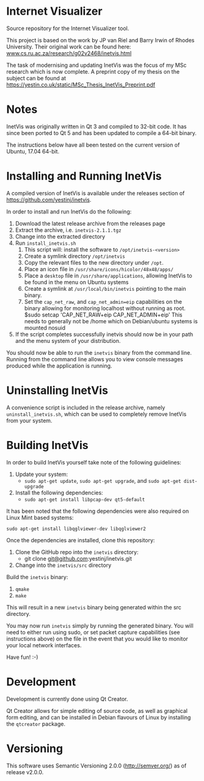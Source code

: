# Internet Visualizer

Source repository for the Internet Visualizer tool.

This project is based on the work by JP van Riel and Barry Irwin of Rhodes University. Their original work can be found here: www.cs.ru.ac.za/research/g02v2468/inetvis.html

The task of modernising and updating InetVis was the focus of my MSc research which is now complete. A preprint copy of my thesis on the subject can be found at https://yestin.co.uk/static/MSc_Thesis_InetVis_Preprint.pdf

# Notes

InetVis was originally written in Qt 3 and compiled to 32-bit code. It has since been ported to Qt 5 and has been updated to compile a 64-bit binary.

The instructions below have all been tested on the current version of Ubuntu, 17.04 64-bit.

# Installing and Running InetVis

A compiled version of InetVis is available under the releases section of https://github.com/yestinj/inetvis.

In order to install and run InetVis do the following:

1. Download the latest release archive from the releases page
2. Extract the archive, i.e. `inetvis-2.1.1.tgz`
3. Change into the extracted directory
4. Run `install_inetvis.sh`
    1. This script will: install the software to `/opt/inetvis-<version>`
    2. Create a symlink directory `/opt/inetvis`
    3. Copy the relevant files to the new directory under `/opt`.
    4. Place an icon file in `/usr/share/icons/hicolor/48x48/apps/`
    5. Place a `desktop` file in `/usr/share/applications`, allowing InetVis to be found in the menu on Ubuntu systems
    6. Create a symlink at `/usr/local/bin/inetvis` pointing to the main binary.
    7. Set the `cap_net_raw`, and `cap_net_admin=eip` capabilities on the binary allowing for monitoring localhost without running as root.
	$sudo  setcap 'CAP_NET_RAW+eip CAP_NET_ADMIN+eip' <inetvis binary>
       This needs to generally not be /home which on Debian/ubuntu systems is mounted nosuid
5. If the script completes successfully inetvis should now be in your path and the menu system of your distribution.

You should now be able to run the `inetvis` binary from the command line. Running from the command line allows you to view console messages produced while the application is running.

# Uninstalling InetVis

A convenience script is included in the release archive, namely `uninstall_inetvis.sh`, which can be used to completely remove InetVis from your system.

# Building InetVis

In order to build InetVis yourself take note of the following guidelines:

1. Update your system:
    * `sudo apt-get update`, `sudo apt-get upgrade`, and `sudo apt-get dist-upgrade`
2. Install the following dependencies:
    * `sudo apt-get install libpcap-dev qt5-default`

It has been noted that the following dependencies were also required on Linux Mint based systems:

`sudo apt-get install libqglviewer-dev libqglviewer2`

Once the dependencies are installed, clone this repository:

1. Clone the GitHub repo into the `inetvis` directory:
    * git clone git@github.com:yestinj/inetvis.git
2. Change into the `inetvis/src` directory

Build the `inetvis` binary:

1. `qmake`
2. `make`

This will result in a new `inetvis` binary being generated within the src directory.

You may now run `inetvis` simply by running the generated binary. You will need to either run using sudo, or set packet capture capabilities (see instructions above) on the file in the event that you would like to monitor your local network interfaces.

Have fun! :-)

# Development

Development is currently done using Qt Creator.

Qt Creator allows for simple editing of source code, as well as graphical form editing, and can be
installed in Debian flavours of Linux by installing the `qtcreator` package.

# Versioning

This software uses Semantic Versioning 2.0.0 (http://semver.org/) as of release v2.0.0.
